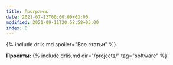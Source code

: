 ```yaml
---
title: Программы
date: 2021-07-13T00:00:00+03:00
modified: 2021-09-11T20:58:58+03:00
index: 0
---
```


{% include drlis.md spoiler="Все статьи" %}

**Проекты:**
{% include drlis.md dir="/projects/" tag="software" %}

